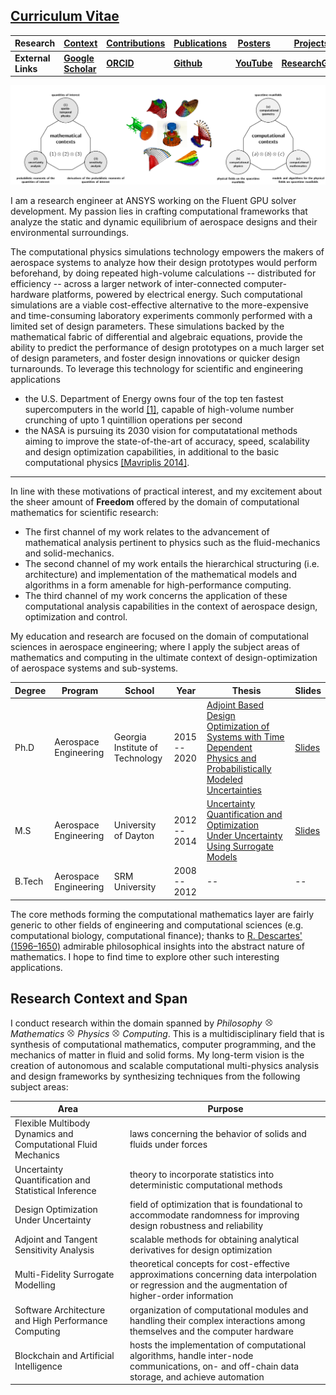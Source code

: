 ## [Curriculum Vitae](assets/KomahanBoopathyCV.pdf)

|  Research    |  [Context](#research-span)    |  [Contributions](ResearchContributions.md)    |  [Publications](SummaryOfPublications.md)    |  [Posters](RESEARCH_POSTERS.md)    | [Projects](COMPUTATIONAL_PROJECTS.md)     |
| ---- | ---- | ---- | ---- | ---- | ---- |
| **External Links** | **[Google Scholar](https://scholar.google.com/citations?hl=en&user=YLg4R3sAAAAJ)** |   [**ORCID**](https://orcid.org/0000-0002-2543-0942)   | [**Github**](https://github.com/komahanb) |   [**YouTube**](https://www.youtube.com/@komahanboopathy)   |   [**ResearchGate**](https://www.researchgate.net/profile/Komahan-Boopathy)   |



![](assets/images/research-span.png)

I am a research engineer at ANSYS working on the Fluent GPU solver development. My passion lies in crafting computational frameworks that analyze the static and dynamic equilibrium of aerospace designs and their environmental surroundings.

The computational physics simulations technology empowers the makers of aerospace systems to analyze how their design prototypes would perform beforehand, by doing repeated high-volume calculations -- distributed for efficiency -- across a larger network of inter-connected computer-hardware platforms, powered by electrical energy.
Such computational simulations are a viable cost-effective alternative to the more-expensive and time-consuming laboratory experiments commonly performed with a limited set of design parameters.
These simulations backed by the mathematical fabric of differential and algebraic equations, provide the ability to predict the performance of design prototypes on a much larger set of design parameters, and foster design innovations or quicker design turnarounds. To leverage this technology for scientific and engineering applications

- the U.S. Department of Energy owns four of the top ten fastest supercomputers in the world [[1]](https://www.energy.gov/science/high-performance-computing), capable of high-volume number crunching of upto 1 quintillion operations per second
- the NASA is pursuing its 2030 vision for computatational methods aiming to improve the state-of-the-art of accuracy, speed, scalability and design optimization capabilities, in additional to the basic computational physics [[Mavriplis 2014]](/assets/publications/nasa-cfd-2030.pdf).

---

In line with these motivations of practical interest, and my excitement about the sheer amount of **Freedom** offered by the domain of computational mathematics for scientific research:

- The first channel of my work relates to the advancement of mathematical analysis pertinent to physics such as the fluid-mechanics and solid-mechanics.
- The second channel of my work entails the hierarchical structuring (i.e. architecture) and implementation of the mathematical models and algorithms in a form amenable for high-performance computing.
- The third channel of my work concerns the application of these computational analysis capabilities in the context of aerospace design, optimization and control.

My education and research are focused on the domain of computational sciences in aerospace engineering; where I apply the subject areas of mathematics and computing in the ultimate context of design-optimization of aerospace systems and sub-systems. 

| Degree | Program | School | Year | Thesis | Slides
|---|---|---|---|---|---|
| Ph.D | Aerospace Engineering | Georgia Institute of Technology | 2015 -- 2020 | [Adjoint Based Design Optimization of Systems with Time Dependent Physics and Probabilistically Modeled Uncertainties](http://hdl.handle.net/1853/63658) | [Slides](/assets/publications/komahan-boopathy-phd-defense.pdf)
| M.S  | Aerospace Engineering | University of Dayton | 2012 -- 2014 | [Uncertainty Quantification and Optimization Under Uncertainty Using Surrogate Models](http://rave.ohiolink.edu/etdc/view?acc_num=dayton1398302731) | [Slides](/assets/publications/komahan-boopathy-masters-defense.pdf)
| B.Tech | Aerospace Engineering | SRM University | 2008 -- 2012 | -- | -- |

The core methods forming the computational mathematics layer are fairly generic to other fields of engineering and computational sciences (e.g. computational biology, computational finance); thanks to [R. Descartes' (1596–1650)](https://plato.stanford.edu/entries/descartes/) admirable philosophical insights into the abstract nature of mathematics. I hope to find time to explore other such interesting applications.

## Research Context and Span <span id="research-span"></span>

I conduct research within the domain spanned by *Philosophy* <img src="/assets/images/otimes.png" width="13"> *Mathematics* <img src="/assets/images/otimes.png" width="13"> *Physics* <img src="/assets/images/otimes.png" width="13"> *Computing*.
This is a multidisciplinary field that is synthesis of computational mathematics, computer programming, and the mechanics of matter in fluid and solid forms.
My long-term vision is the creation of autonomous and scalable computational multi-physics analysis and design frameworks by synthesizing techniques from the following subject areas:

| Area | Purpose |
|---|---|
Flexible Multibody Dynamics and Computational Fluid Mechanics | laws concerning the behavior of solids and fluids under forces |
Uncertainty Quantification and Statistical Inference | theory to incorporate statistics into deterministic computational methods |
Design Optimization Under Uncertainty | field of optimization that is foundational to accommodate randomness for improving design robustness and reliability |
Adjoint and Tangent Sensitivity Analysis | scalable methods for obtaining analytical derivatives for design optimization |
Multi-Fidelity Surrogate Modelling | theoretical concepts for cost-effective approximations concerning data interpolation or regression and the augmentation of higher-order information |
Software Architecture and High Performance Computing | organization of computational modules and handling their complex interactions among themselves and the computer hardware|
Blockchain and Artificial Intelligence | hosts the implementation of computational algorithms, handle inter-node communications, on- and off-chain data storage, and achieve automation |